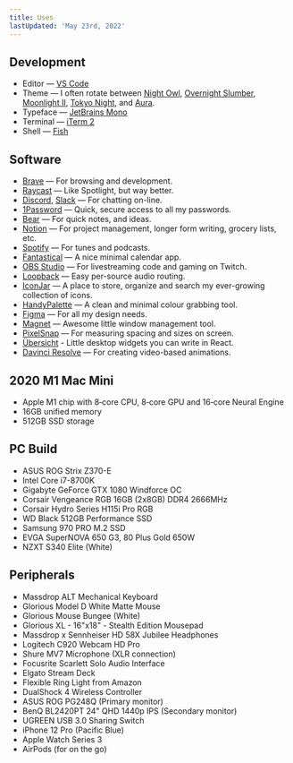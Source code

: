 ```yaml
---
title: Uses
lastUpdated: 'May 23rd, 2022'
---
```


## Development

- Editor — [VS Code](https://code.visualstudio.com/)
- Theme — I often rotate between [Night Owl](https://marketplace.visualstudio.com/items?itemName=sdras.night-owl), [Overnight Slumber](https://marketplace.visualstudio.com/items?itemName=cev.overnight), [Moonlight II](https://marketplace.visualstudio.com/items?itemName=atomiks.moonlight), [Tokyo Night](https://marketplace.visualstudio.com/items?itemName=enkia.tokyo-night), and [Aura](https://github.com/daltonmenezes/aura-theme).
- Typeface — [JetBrains Mono](https://www.jetbrains.com/lp/mono/)
- Terminal — [iTerm 2](https://www.iterm2.com/)
- Shell — [Fish](https://fishshell.com/)

## Software

- [Brave](https://brave.com/) — For browsing and development.
- [Raycast](https://www.raycast.com/) — Like Spotlight, but way better.
- [Discord](https://discord.com/), [Slack](https://slack.com/) — For chatting on-line.
- [1Password](https://1password.com/) — Quick, secure access to all my passwords.
- [Bear](https://bear.app/) — For quick notes, and ideas.
- [Notion](https://notion.so) — For project management, longer form writing, grocery lists, etc.
- [Spotify](https://www.spotify.com/) — For tunes and podcasts.
- [Fantastical](https://flexibits.com/fantastical) — A nice minimal calendar app.
- [OBS Studio](https://obsproject.com/) — For livestreaming code and gaming on Twitch.
- [Loopback](https://rogueamoeba.com/loopback/) — Easy per-source audio routing.
- [IconJar](https://geticonjar.com/) — A place to store, organize and search my ever-growing collection of icons.
- [HandyPalette](https://apps.apple.com/us/app/handypalette/id1515022667?mt=12) — A clean and minimal colour grabbing tool.
- [Figma](https://www.figma.com/) — For all my design needs.
- [Magnet](https://magnet.crowdcafe.com/) — Awesome little window management tool.
- [PixelSnap](https://getpixelsnap.com/) — For measuring spacing and sizes on screen.
- [Übersicht](http://tracesof.net/uebersicht/) - Little desktop widgets you can write in React.
- [Davinci Resolve](https://www.blackmagicdesign.com/ca/products/davinciresolve/) — For creating video-based animations.

## 2020 M1 Mac Mini

- Apple M1 chip with 8‑core CPU, 8‑core GPU and 16‑core Neural Engine
- 16GB unified memory
- 512GB SSD storage

## PC Build

- ASUS ROG Strix Z370-E
- Intel Core i7-8700K
- Gigabyte GeForce GTX 1080 Windforce OC
- Corsair Vengeance RGB 16GB (2x8GB) DDR4 2666MHz
- Corsair Hydro Series H115i Pro RGB
- WD Black 512GB Performance SSD
- Samsung 970 PRO M.2 SSD
- EVGA SuperNOVA 650 G3, 80 Plus Gold 650W
- NZXT S340 Elite (White)

## Peripherals

- Massdrop ALT Mechanical Keyboard
- Glorious Model D White Matte Mouse
- Glorious Mouse Bungee (White)
- Glorious XL - 16"x18" - Stealth Edition Mousepad
- Massdrop x Sennheiser HD 58X Jubilee Headphones
- Logitech C920 Webcam HD Pro
- Shure MV7 Microphone (XLR connection)
- Focusrite Scarlett Solo Audio Interface
- Elgato Stream Deck
- Flexible Ring Light from Amazon
- DualShock 4 Wireless Controller
- ASUS ROG PG248Q (Primary monitor)
- BenQ BL2420PT 24" QHD 1440p IPS (Secondary monitor)
- UGREEN USB 3.0 Sharing Switch
- iPhone 12 Pro (Pacific Blue)
- Apple Watch Series 3
- AirPods (for on the go)
